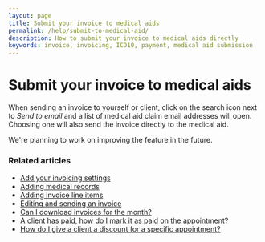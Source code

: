```yaml
---
layout: page
title: Submit your invoice to medical aids
permalink: /help/submit-to-medical-aid/
description: How to submit your invoice to medical aids directly
keywords: invoice, invoicing, ICD10, payment, medical aid submission
---
```


# Submit your invoice to medical aids

When sending an invoice to yourself or client, click on the search icon next to *Send to email* and a list of medical aid claim email addresses will open. Choosing one will also send the invoice directly to the medical aid.

We're planning to work on improving the feature in the future.

### Related articles

* [Add your invoicing settings](/help/invoicing-settings)
* [Adding medical records](/help/adding-medical-records)
* [Adding invoice line items](/help/adding-invoice-line-items)
* [Editing and sending an invoice](/help/edit-an-invoice)
* [Can I download invoices for the month?](/help/download-invoices)
* [A client has paid, how do I mark it as paid on the appointment?](/help/mark-as-paid)
* [How do I give a client a discount for a specific appointment?](/help/discount-appointment)
